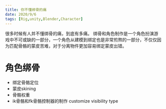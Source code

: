 ```yaml
---
title: 你不懂绑骨的痛
date: 2020/9/6
tags: [Rig,unity,Blender,Character]
---
```


很多时候有人并不懂绑骨的痛，到底有多痛。
绑骨和角色制作是一个角色扮演游戏中不可或缺的一部分，一个角色从建模到绑定也是非常煎熬的一部分，不仅仅因为匹配骨骼的蒙皮苦难，对于分离物件更加容易绑定蒙皮出错。


# 角色绑骨

- 绑定骨骼定位
- 蒙皮skining
- 骨骼权重
- ik骨骼和fk骨骼控制器的制作 customize visibility type


